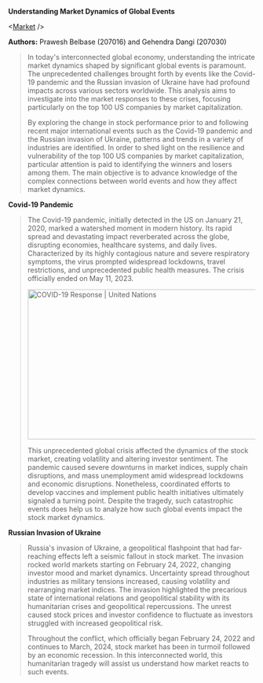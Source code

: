 **Understanding Market Dynamics of Global Events**

<[Market](https://github.com/Prawesh16/praweshgehendra/blob/main/1.png?raw=true) />

**Authors:** Prawesh Belbase (207016) and Gehendra Dangi (207030)

> In today's interconnected global economy, understanding the intricate
> market dynamics shaped by significant global events is paramount. The
> unprecedented challenges brought forth by events like the Covid-19
> pandemic and the Russian invasion of Ukraine have had profound impacts
> across various sectors worldwide. This analysis aims to investigate
> into the market responses to these crises, focusing particularly on
> the top 100 US companies by market capitalization.
>
> By exploring the change in stock performance prior to and following
> recent major international events such as the Covid-19 pandemic and
> the Russian invasion of Ukraine, patterns and trends in a variety of
> industries are identified. In order to shed light on the resilience
> and vulnerability of the top 100 US companies by market
> capitalization, particular attention is paid to identifying the
> winners and losers among them. The main objective is to advance
> knowledge of the complex connections between world events and how they
> affect market dynamics.

**Covid-19 Pandemic**

> The Covid-19 pandemic, initially detected in the US on January 21,
> 2020, marked a watershed moment in modern history. Its rapid spread
> and devastating impact reverberated across the globe, disrupting
> economies, healthcare systems, and daily lives. Characterized by its
> highly contagious nature and severe respiratory symptoms, the virus
> prompted widespread lockdowns, travel restrictions, and unprecedented
> public health measures. The crisis officially ended on May 11, 2023.
>
> <img src="media/image2.jpeg" style="width:5.225in;height:3.17232in" alt="COVID-19 Response | United Nations" />
>
> This unprecedented global crisis affected the dynamics of the stock
> market, creating volatility and altering investor sentiment. The
> pandemic caused severe downturns in market indices, supply chain
> disruptions, and mass unemployment amid widespread lockdowns and
> economic disruptions. Nonetheless, coordinated efforts to develop
> vaccines and implement public health initiatives ultimately signaled a
> turning point. Despite the tragedy, such catastrophic events does help
> us to analyze how such global events impact the stock market dynamics.

**Russian Invasion of Ukraine**

> Russia's invasion of Ukraine, a geopolitical flashpoint that had
> far-reaching effects left a seismic fallout in stock market. The
> invasion rocked world markets starting on February 24, 2022, changing
> investor mood and market dynamics. Uncertainty spread throughout
> industries as military tensions increased, causing volatility and
> rearranging market indices. The invasion highlighted the precarious
> state of international relations and geopolitical stability with its
> humanitarian crises and geopolitical repercussions. The unrest caused
> stock prices and investor confidence to fluctuate as investors
> struggled with increased geopolitical risk.
>
> Throughout the conflict, which officially began February 24, 2022 and
> continues to March, 2024, stock market has been in turmoil followed by
> an economic recession. In this interconnected world, this humanitarian
> tragedy will assist us understand how market reacts to such events.
